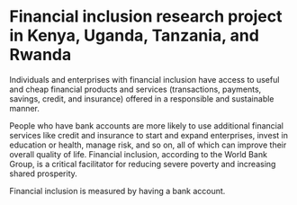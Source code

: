 # Financial inclusion research project in Kenya, Uganda, Tanzania, and Rwanda

Individuals and enterprises with financial inclusion have access to useful and cheap financial products and services (transactions, payments, savings, credit, and insurance) offered in a responsible and sustainable manner.

People who have bank accounts are more likely to use additional financial services like credit and insurance to start and expand enterprises, invest in education or health, manage risk, and so on, all of which can improve their overall quality of life.
Financial inclusion, according to the World Bank Group, is a critical facilitator for reducing severe poverty and increasing shared prosperity.

Financial inclusion is measured by having a bank account.
